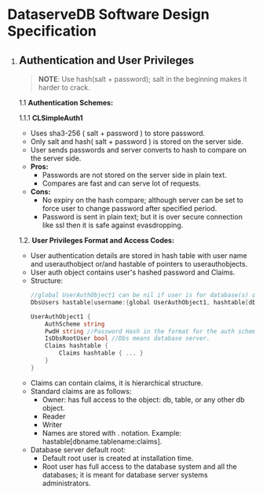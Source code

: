 # DataserveDB Software Design Specification

1. ## Authentication and User Privileges
    > **NOTE**: Use hash(salt + password); salt in the beginning makes it harder to crack.

    1.1 **Authentication Schemes:**
    
      1.1.1 **CLSimpleAuth1**
      * Uses sha3-256 ( salt + password ) to store password.
      * Only salt and hash( salt + password ) is stored on the server side.
      * User sends passwords and server converts to hash to compare on the server side.
      * **Pros:**
        * Passwords are not stored on the server side in plain text.
        * Compares are fast and can serve lot of requests.
      * **Cons:**
        * No expiry on the hash compare; although server can be set to force user to change password after specified period.
        * Password is sent in plain text; but it is over secure connection like ssl then it is safe against evasdropping.
      
    1.2. **User Privileges Format and Access Codes:**
      * User authentication details are stored in hash table with user name and userauthobject or/and hastable of pointers to userauthobjects.
      * User auth object contains user's hashed password and Claims.
      * Structure:
        ```go
        //global UserAuthObject1 can be nil if user is for database(s) only.
        DbsUsers hastable[username:{global UserAuthObject1, hashtable[dbname:UserAuthObject1]}]
        
        UserAuthObject1 {
            AuthScheme string
            PwdH string //Password Hash in the format for the auth scheme.
            IsDbsRootUser bool //Dbs means database server.
            Claims hashtable {
                Claims hashtable { ... }
            }
        }
        ```
      * Claims can contain claims, it is hierarchical structure.
      * Standard claims are as follows:
        * Owner: has full access to the object: db, table, or any other db object.
        * Reader
        * Writer
        * Names are stored with . notation. Example: hastable[dbname.tablename:claims].
      * Database server default root:
        * Default root user is created at installation time.
        * Root user has full access to the database system and all the databases; it is meant for database server systems administrators.
